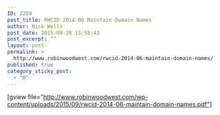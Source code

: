 ```yaml
---
ID: 2259
post_title: RWCID 2014-06 Maintain Domain Names
author: Nick Wells
post_date: 2015-09-20 15:58:43
post_excerpt: ""
layout: post
permalink: >
  http://www.robinwoodwest.com/rwcid-2014-06-maintain-domain-names/
published: true
category_sticky_post:
  - "0"
---
```

[gview file="http://www.robinwoodwest.com/wp-content/uploads/2015/09/rwcid-2014-06-maintain-domain-names.pdf"]